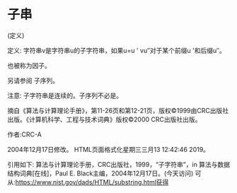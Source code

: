 # 子串


(定义)



定义:
字符串v是字符串u的子字符串，如果u=u ' vu″对于某个前缀u '和后缀u″。



也被称为因子。



另请参阅
子序列。



注意:
子字符串是连续的。子序列不必是。

摘自《算法与计算理论手册》，第11-26页和第12-21页，版权©1999由CRC出版社出版。《计算机科学、工程与技术词典》版权©2000 CRC出版社出版。


作者:CRC-A







2004年12月17日修改。
HTML页面格式化星期三三月13 12:42:46 2019。



引用如下:
算法与计算理论手册，CRC出版社，1999，“子字符串”，in
算法与数据结构词典[在线]，Paul E. Black主编，2004年12月17日。(今天访问)
可从:https://www.nist.gov/dads/HTML/substring.html获得